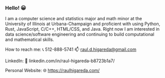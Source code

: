 ### Hello! 😀

I am a computer science and statistics major and math minor at the University of Illinois at Urbana-Champaign and proficient with using Python, Rust, JavaScript, C/C++, HTML/CSS, and Java. Right now I am interested in data science/software engineering and continuing to build computational and mathematical skills.

How to reach me:
📞 512-888-5741
📫 raul.d.higareda@gmail.com

LinkedIn:
👔 linkedin.com/in/raul-higareda-b8723b1a7/

Personal Website:
🌐 https://raulhigareda.com/

